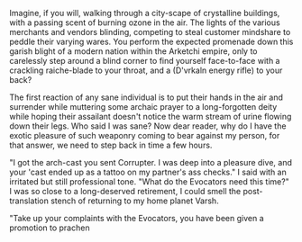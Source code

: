 Imagine, if you will, walking through a city-scape of crystalline
buildings, with a passing scent of burning ozone in the air. The lights
of the various merchants and vendors blinding, competing to steal
customer mindshare to peddle their varying wares. You perform the
expected promenade down this garish blight of a modern nation within the
Arketchi empire, only to carelessly step around a blind corner to find
yourself face-to-face with a crackling raiche-blade to your throat, and
a (D'vrkaln energy rifle) to your back?

The first reaction of any sane individual is to put their hands in the
air and surrender while muttering some archaic prayer to a
long-forgotten deity while hoping their assailant doesn't notice the
warm stream of urine flowing down their legs. Who said I was sane? Now
dear reader, why do I have the exotic pleasure of such weaponry coming
to bear against my person, for that answer, we need to step back in time
a few hours.

"I got the arch-cast you sent Corrupter. I was deep into a pleasure
dive, and your 'cast ended up as a tattoo on my partner's ass checks." I
said with an irritated but still professional tone. "What do the
Evocators need this time?" I was so close to a long-deserved retirement,
I could smell the post-translation stench of returning to my home planet
Varsh.

"Take up your complaints with the Evocators, you have been given a
promotion to prachen
